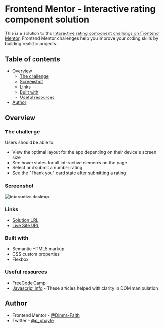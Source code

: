 # Frontend Mentor - Interactive rating component solution

This is a solution to the [Interactive rating component challenge on Frontend Mentor](https://www.frontendmentor.io/challenges/interactive-rating-component-koxpeBUmI). Frontend Mentor challenges help you improve your coding skills by building realistic projects. 

## Table of contents

- [Overview](#overview)
  - [The challenge](#the-challenge)
  - [Screenshot](#screenshot)
  - [Links](#links)
  - [Built with](#built-with)
  - [Useful resources](#useful-resources)
- [Author](#author)

## Overview

### The challenge

Users should be able to:

- View the optimal layout for the app depending on their device's screen size
- See hover states for all interactive elements on the page
- Select and submit a number rating
- See the "Thank you" card state after submitting a rating

### Screenshot

![interactive desktop](https://github.com/user-attachments/assets/e1b59db6-ef58-45c7-b4e1-1085f56f1e63)


### Links

- [ Solution URL](https://github.com/Dinma-Faith/interactive-rating-component-main/tree/develop)
- [Live Site URL](https://your-live-site-url.com)

### Built with

- Semantic HTML5 markup
- CSS custom properties
- Flexbox

### Useful resources

- [FreeCode Camp](https://www.freecodecamp.org/news/dom-manipulation-in-javascript/) 
- [Javascript Info](https://javascript.info/browser-environment) - These articles helped with clarity in DOM manipulation

## Author

- Frontend Mentor - [@Dinma-Faith](https://www.frontendmentor.io/profile/Dinma-Faith)
- Twitter - [@p_phayte](https://x.com/p_phayte)
